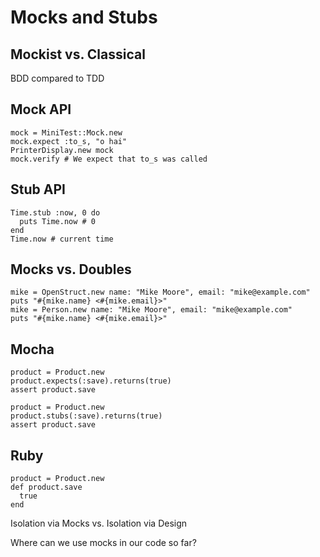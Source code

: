 Mocks and Stubs
===============

Mockist vs. Classical
---------------------

BDD compared to TDD

Mock API
--------

    mock = MiniTest::Mock.new
    mock.expect :to_s, "o hai"
    PrinterDisplay.new mock
    mock.verify # We expect that to_s was called

Stub API
--------

    Time.stub :now, 0 do
      puts Time.now # 0
    end
    Time.now # current time

Mocks vs. Doubles
-----------------

    mike = OpenStruct.new name: "Mike Moore", email: "mike@example.com"
    puts "#{mike.name} <#{mike.email}>"
    mike = Person.new name: "Mike Moore", email: "mike@example.com"
    puts "#{mike.name} <#{mike.email}>"

Mocha
-----

    product = Product.new
    product.expects(:save).returns(true)
    assert product.save

    product = Product.new
    product.stubs(:save).returns(true)
    assert product.save

Ruby
----

    product = Product.new
    def product.save
      true
    end

Isolation via Mocks vs. Isolation via Design

Where can we use mocks in our code so far?
